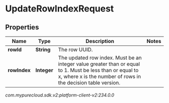 # UpdateRowIndexRequest


## Properties

| Name | Type | Description | Notes |
| ------------ | ------------- | ------------- | ------------- |
| **rowId** | **String** | The row UUID. |  |
| **rowIndex** | **Integer** | The updated row index. Must be an integer value greater than or equal to 1. Must be less than or equal to x, where x is the number of rows in the decision table version. |  |




_com.mypurecloud.sdk.v2:platform-client-v2:234.0.0_
